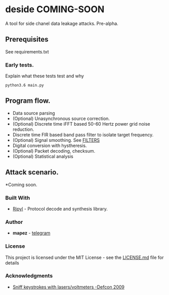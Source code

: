 # deside COMING-SOON
A tool for side chanel data leakage attacks. Pre-alpha.


## Prerequisites

See requirements.txt


### Early tests.

Explain what these tests test and why

```
python3.6 main.py
```

## Program flow.

* Data source parsing
* (Optional) Unasynchronous source correction.
* (Optional) Discrete time iFFT based 50-60 Hertz power grid noise reduction. 
* Discrete time FIR based band pass filter to isolate target frequency.
* (Optional) Signal smoothing. See [FILTERS](https://github.com/zadewg/deside-COMING-SOON/edit/master/FILTERS.py)
* Digital conversion with hystheresis.
* (Optional) Packet decoding, checksum.
* (Optional) Statistical analysis


## Attack scenario.

*Coming soon.



### Built With

* [Ripyl](https://github.com/kevinpt/ripyl) - Protocol decode and synthesis library.


### Author

* **mapez** - [telegram](https://t.me/mapezz)


### License

This project is licensed under the MIT License - see the [LICENSE.md](LICENSE.md) file for details


### Acknowledgments

* [Sniff keystrokes with lasers/voltmeters -Defcon 2009](http://www.blackhat.com/presentations/bh-usa-09/BARISANI/BHUSA09-Barisani-Keystrokes-SLIDES.pdf)

